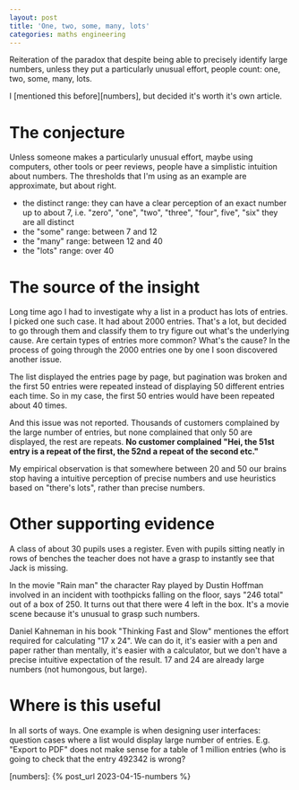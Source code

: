 ```yaml
---
layout: post
title: 'One, two, some, many, lots'
categories: maths engineering
---
```


Reiteration of the paradox that despite being able to precisely identify large
numbers, unless they put a particularly unusual effort, people count: one, two,
some, many, lots.


I [mentioned this before][numbers], but decided it's worth it's own article.

# The conjecture

Unless someone makes a particularly unusual effort, maybe using computers,
other tools or peer reviews, people have a simplistic intuition about numbers.
The thresholds that I'm using as an example are approximate, but about right.

- the distinct range: they can have a clear perception of an exact number up
  to about 7, i.e. "zero", "one", "two", "three", "four", five", "six" they are
  all distinct
- the "some" range: between 7 and 12
- the "many" range: between 12 and 40
- the "lots" range: over 40


# The source of the insight

Long time ago I had to investigate why a list in a product has lots of entries.
I picked one such case. It had about 2000 entries. That's a lot, but decided to
go through them and classify them to try figure out what's the underlying
cause. Are certain types of entries more common? What's the cause? In the
process of going through the 2000 entries one by one I soon discovered another
issue.

The list displayed the entries page by page, but pagination was broken and the
first 50 entries were repeated instead of displaying 50 different entries each
time. So in my case, the first 50 entries would have been repeated about 40
times.

And this issue was not reported. Thousands of customers complained by the large
number of entries, but none complained that only 50 are displayed, the rest are
repeats. **No customer complained "Hei, the 51st entry is a repeat of the first,
the 52nd a repeat of the second etc."**

My empirical observation is that somewhere between 20 and 50 our brains stop
having a intuitive perception of precise numbers and use heuristics based on
"there's lots", rather than precise numbers.


# Other supporting evidence

A class of about 30 pupils uses a register. Even with pupils sitting neatly in
rows of benches the teacher does not have a grasp to instantly see that Jack is
missing.

In the movie "Rain man" the character Ray played by Dustin Hoffman involved in
an incident with toothpicks falling on the floor, says "246 total" out of a box
of 250. It turns out that there were 4 left in the box. It's a movie scene
because it's unusual to grasp such numbers.

Daniel Kahneman in his book "Thinking Fast and Slow" mentiones the effort
required for calculating "17 x 24". We can do it, it's easier with a pen and
paper rather than mentally, it's easier with a calculator, but we don't have a
precise intuitive expectation of the result. 17 and 24 are already large
numbers (not humongous, but large).


# Where is this useful

In all sorts of ways. One example is when designing user interfaces: question
cases where a list would display large number of entries. E.g. "Export to PDF"
does not make sense for a table of 1 million entries (who is going to check
that the entry 492342 is wrong?

[numbers]: {% post_url 2023-04-15-numbers %}

